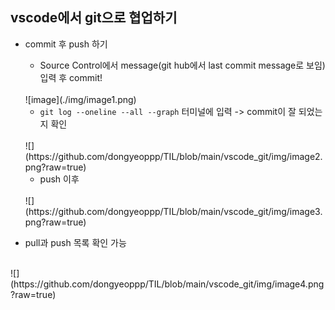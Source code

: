 ##  vscode에서 git으로 협업하기  

* commit 후 push 하기 
    * Source Control에서 message(git hub에서 last commit message로 보임) 입력 후 commit!  
    <br>  
    ![image](./img/image1.png) 

    * ```git log --oneline --all --graph``` 터미널에 입력 -> commit이 잘 되었는지 확인  
    <br>
   ![](https://github.com/dongyeoppp/TIL/blob/main/vscode_git/img/image2.png?raw=true)

    * push 이후  
    <br>
   ![](https://github.com/dongyeoppp/TIL/blob/main/vscode_git/img/image3.png?raw=true)

* pull과 push 목록 확인 가능  
<br>
![](https://github.com/dongyeoppp/TIL/blob/main/vscode_git/img/image4.png?raw=true)